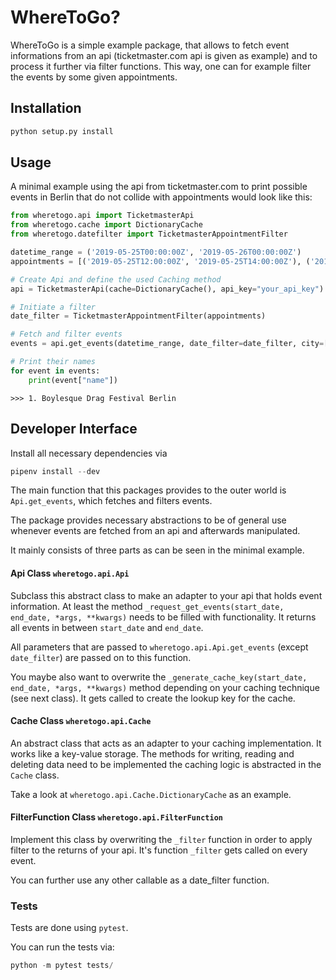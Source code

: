 # WhereToGo?
WhereToGo is a simple example package, that allows to fetch event informations
from an api (ticketmaster.com api is given as example) and to process it further 
via filter functions. This way, one can for example filter the events by some 
given appointments.

## Installation
```python
python setup.py install
```

## Usage
A minimal example using the api from ticketmaster.com to print possible events in Berlin
that do not collide with appointments would look like this:
```python
from wheretogo.api import TicketmasterApi
from wheretogo.cache import DictionaryCache
from wheretogo.datefilter import TicketmasterAppointmentFilter

datetime_range = ('2019-05-25T00:00:00Z', '2019-05-26T00:00:00Z')
appointments = [('2019-05-25T12:00:00Z', '2019-05-25T14:00:00Z'), ('2019-05-25T19:00:00Z', '2019-05-25T21:00:00Z')]

# Create Api and define the used Caching method
api = TicketmasterApi(cache=DictionaryCache(), api_key="your_api_key")

# Initiate a filter
date_filter = TicketmasterAppointmentFilter(appointments)

# Fetch and filter events
events = api.get_events(datetime_range, date_filter=date_filter, city=["Berlin"])

# Print their names
for event in events:
    print(event["name"])

```
```
>>> 1. Boylesque Drag Festival Berlin
```

## Developer Interface
Install all necessary dependencies via

```python
pipenv install --dev
```

The main function that this packages provides to the outer world is `Api.get_events`, which
fetches and filters events.

The package provides necessary abstractions to be of general use whenever events are fetched from an api
and afterwards manipulated.

It mainly consists of three parts as can be seen in the minimal example.

#### Api Class `wheretogo.api.Api`
Subclass this abstract class to make an adapter to your api that holds event information.
At least the method `_request_get_events(start_date, end_date, *args, **kwargs)` needs to 
be filled with functionality. It returns all events in between `start_date` and `end_date`.

All parameters that are passed to `wheretogo.api.Api.get_events` (except `date_filter`) are
passed on to this function.

You maybe also want to overwrite the `_generate_cache_key(start_date, end_date, *args, **kwargs)` method
depending on your caching technique (see next class). It gets called to create the lookup key for the cache.

#### Cache Class `wheretogo.api.Cache`
An abstract class that acts as an adapter to your caching implementation. It works
like a key-value storage. The methods for writing, reading and deleting data need to be implemented the
caching logic is abstracted in the `Cache` class.

Take a look at `wheretogo.api.Cache.DictionaryCache` as an example.

#### FilterFunction Class `wheretogo.api.FilterFunction`
Implement this class by overwriting the `_filter` function in order to apply filter 
to the returns of your api. It's function `_filter` gets called on every event.

You can further use any other callable as a date_filter function.

### Tests
Tests are done using `pytest`.

You can run the tests via:

```python
python -m pytest tests/
```

